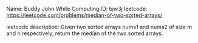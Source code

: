 Name: Buddy John White
Computing ID: bjw3j
leetcode:
https://leetcode.com/problems/median-of-two-sorted-arrays/

leetcode description:
Given two sorted arrays nums1 and nums2 of size m and n respectively, return the median of the two sorted arrays.
